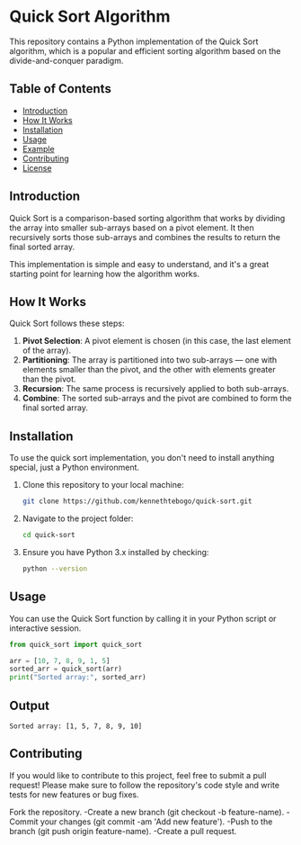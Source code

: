 # Quick Sort Algorithm

This repository contains a Python implementation of the Quick Sort algorithm, which is a popular and efficient sorting algorithm based on the divide-and-conquer paradigm.

## Table of Contents
- [Introduction](#introduction)
- [How It Works](#how-it-works)
- [Installation](#installation)
- [Usage](#usage)
- [Example](#example)
- [Contributing](#contributing)
- [License](#license)

## Introduction
Quick Sort is a comparison-based sorting algorithm that works by dividing the array into smaller sub-arrays based on a pivot element. It then recursively sorts those sub-arrays and combines the results to return the final sorted array.

This implementation is simple and easy to understand, and it's a great starting point for learning how the algorithm works.

## How It Works
Quick Sort follows these steps:
1. **Pivot Selection**: A pivot element is chosen (in this case, the last element of the array).
2. **Partitioning**: The array is partitioned into two sub-arrays — one with elements smaller than the pivot, and the other with elements greater than the pivot.
3. **Recursion**: The same process is recursively applied to both sub-arrays.
4. **Combine**: The sorted sub-arrays and the pivot are combined to form the final sorted array.

## Installation
To use the quick sort implementation, you don't need to install anything special, just a Python environment.

1. Clone this repository to your local machine:
    ```bash
    git clone https://github.com/kennethtebogo/quick-sort.git
    ```
2. Navigate to the project folder:
    ```bash
    cd quick-sort
    ```
3. Ensure you have Python 3.x installed by checking:
    ```bash
    python --version
    ```

## Usage

You can use the Quick Sort function by calling it in your Python script or interactive session.

```python
from quick_sort import quick_sort

arr = [10, 7, 8, 9, 1, 5]
sorted_arr = quick_sort(arr)
print("Sorted array:", sorted_arr)
```

## Output
```
Sorted array: [1, 5, 7, 8, 9, 10]
```

## Contributing
If you would like to contribute to this project, feel free to submit a pull request! Please make sure to follow the repository's code style and write tests for new features or bug fixes.

Fork the repository.
-Create a new branch (git checkout -b feature-name).
-Commit your changes (git commit -am 'Add new feature').
-Push to the branch (git push origin feature-name).
-Create a pull request.

